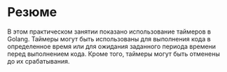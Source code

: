 # Резюме

В этом практическом занятии показано использование таймеров в Golang. Таймеры могут быть использованы для выполнения кода в определенное время или для ожидания заданного периода времени перед выполнением кода. Кроме того, таймеры могут быть отменены до их срабатывания.
